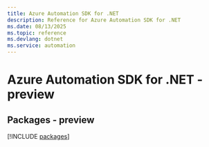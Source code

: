 ```yaml
---
title: Azure Automation SDK for .NET
description: Reference for Azure Automation SDK for .NET
ms.date: 08/13/2025
ms.topic: reference
ms.devlang: dotnet
ms.service: automation
---
```

# Azure Automation SDK for .NET - preview
## Packages - preview
[!INCLUDE [packages](automation-index.md)]